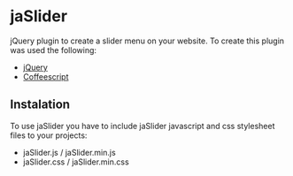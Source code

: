 jaSlider
========

jQuery plugin to create a slider menu on your website. To create this plugin was used the following: 
* [jQuery](http://jquery.com/)
* [Coffeescript](http://coffeescript.org/)

## Instalation

To use jaSlider you have to include jaSlider javascript and css stylesheet files to your projects:
* jaSlider.js / jaSlider.min.js
* jaSlider.css / jaSlider.min.css
